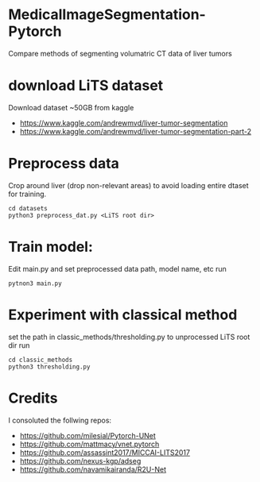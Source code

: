 # MedicalImageSegmentation-Pytorch
Compare methods of segmenting volumatric CT data of liver tumors

# download LiTS dataset
Download dataset ~50GB from kaggle 
- https://www.kaggle.com/andrewmvd/liver-tumor-segmentation
- https://www.kaggle.com/andrewmvd/liver-tumor-segmentation-part-2

# Preprocess data
Crop around liver (drop non-relevant areas) to avoid loading entire dtaset for training. 
```
cd datasets
python3 preprocess_dat.py <LiTS root dir>
```

# Train model:
Edit main.py and set preprocessed data path, model name, etc
run 
```
pytnon3 main.py
```

# Experiment with classical method
set the path in classic_methods/thresholding.py to unprocessed LiTS root dir
run
```
cd classic_methods
python3 thresholding.py
```


# Credits
I consoluted the follwing repos:
- https://github.com/milesial/Pytorch-UNet
- https://github.com/mattmacy/vnet.pytorch
- https://github.com/assassint2017/MICCAI-LITS2017
- https://github.com/nexus-kgp/adseg
- https://github.com/navamikairanda/R2U-Net
